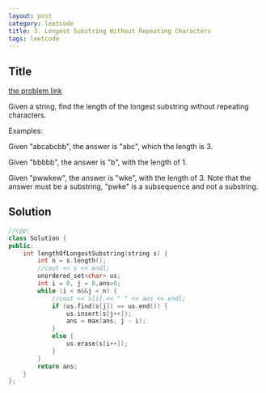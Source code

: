 ```yaml
---
layout: post
category: leetcode
title: 3. Longest Substring Without Repeating Characters
tags: leetcode
---
```


## Title
[the problem link](https://leetcode.com/problems/longest-substring-without-repeating-characters/description/)

Given a string, find the length of the longest substring without repeating characters.

Examples:

Given "abcabcbb", the answer is "abc", which the length is 3.

Given "bbbbb", the answer is "b", with the length of 1.

Given "pwwkew", the answer is "wke", with the length of 3. Note that the answer must be a substring, "pwke" is a subsequence and not a substring.


## Solution
```c++
//cpp:
class Solution {
public:
	int lengthOfLongestSubstring(string s) {
		int n = s.length();
		//cout << s << endl;
		unordered_set<char> us;
		int i = 0, j = 0,ans=0;
		while (i < n&&j < n) {
			//cout << s[i] << " " << ans << endl;
			if (us.find(s[j]) == us.end()) {
				us.insert(s[j++]);
				ans = max(ans, j - i);
			}
			else {
				us.erase(s[i++]);
			}
		}
		return ans;
	}
};
```
